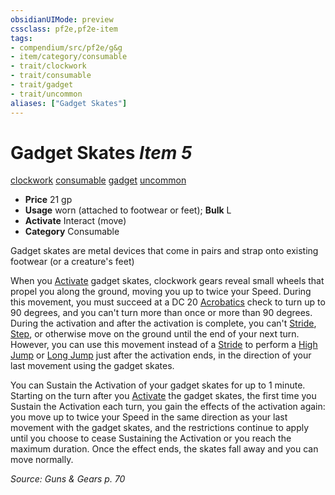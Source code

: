 ```yaml
---
obsidianUIMode: preview
cssclass: pf2e,pf2e-item
tags:
- compendium/src/pf2e/g&g
- item/category/consumable
- trait/clockwork
- trait/consumable
- trait/gadget
- trait/uncommon
aliases: ["Gadget Skates"]
---
```

# Gadget Skates *Item 5*  
[clockwork](../../../rules/traits/clockwork-g-g.md)  [consumable](../../../rules/traits/consumable.md)  [gadget](../../../rules/traits/gadget-g-g.md)  [uncommon](../../../rules/traits/uncommon.md)  

- **Price** 21 gp
- **Usage** worn (attached to footwear or feet); **Bulk** L
- **Activate** Interact (move)
- **Category** Consumable

Gadget skates are metal devices that come in pairs and strap onto existing footwear (or a creature's feet)

When you [Activate](../../../rules/actions/activate-an-item.md) gadget skates, clockwork gears reveal small wheels that propel you along the ground, moving you up to twice your Speed. During this movement, you must succeed at a DC 20 [Acrobatics](../../skills.md#Acrobatics) check to turn up to 90 degrees, and you can't turn more than once or more than 90 degrees. During the activation and after the activation is complete, you can't [Stride](../../../rules/actions/stride.md), [Step](../../../rules/actions/step.md), or otherwise move on the ground until the end of your next turn. However, you can use this movement instead of a [Stride](../../../rules/actions/stride.md) to perform a [High Jump](../../../rules/actions/high-jump.md) or [Long Jump](../../../rules/actions/long-jump.md) just after the activation ends, in the direction of your last movement using the gadget skates.

You can Sustain the Activation of your gadget skates for up to 1 minute. Starting on the turn after you [Activate](../../../rules/actions/activate-an-item.md) the gadget skates, the first time you Sustain the Activation each turn, you gain the effects of the activation again: you move up to twice your Speed in the same direction as your last movement with the gadget skates, and the restrictions continue to apply until you choose to cease Sustaining the Activation or you reach the maximum duration. Once the effect ends, the skates fall away and you can move normally.

*Source: Guns & Gears p. 70*